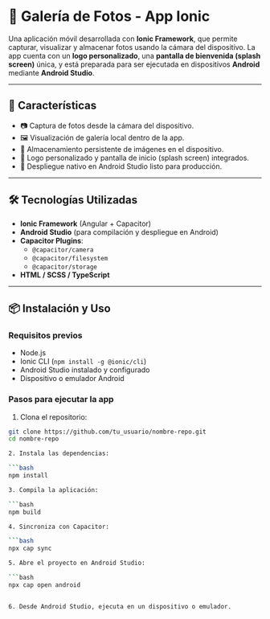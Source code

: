 # 📸 Galería de Fotos - App Ionic

Una aplicación móvil desarrollada con **Ionic Framework**, que permite capturar, visualizar y almacenar fotos usando la cámara del dispositivo. La app cuenta con un **logo personalizado**, una **pantalla de bienvenida (splash screen)** única, y está preparada para ser ejecutada en dispositivos **Android** mediante **Android Studio**.

---

## 🚀 Características

- 📷 Captura de fotos desde la cámara del dispositivo.
- 🖼️ Visualización de galería local dentro de la app.
- 💾 Almacenamiento persistente de imágenes en el dispositivo.
- 🎨 Logo personalizado y pantalla de inicio (splash screen) integrados.
- 📱 Despliegue nativo en Android Studio listo para producción.

---

## 🛠️ Tecnologías Utilizadas

- **Ionic Framework** (Angular + Capacitor)
- **Android Studio** (para compilación y despliegue en Android)
- **Capacitor Plugins**:
  - `@capacitor/camera`
  - `@capacitor/filesystem`
  - `@capacitor/storage`
- **HTML / SCSS / TypeScript**

---

## 📦 Instalación y Uso

### Requisitos previos

- Node.js
- Ionic CLI (`npm install -g @ionic/cli`)
- Android Studio instalado y configurado
- Dispositivo o emulador Android

### Pasos para ejecutar la app

1. Clona el repositorio:

```bash
git clone https://github.com/tu_usuario/nombre-repo.git
cd nombre-repo

2. Instala las dependencias:

```bash
npm install

3. Compila la aplicación:

```bash
npm build

4. Sincroniza con Capacitor:

```bash
npx cap sync

5. Abre el proyecto en Android Studio:

```bash
npx cap open android


6. Desde Android Studio, ejecuta en un dispositivo o emulador.




